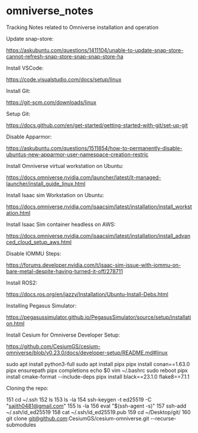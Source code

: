 # omniverse_notes
Tracking Notes related to Omniverse installation and operation

Update snap-store:

https://askubuntu.com/questions/1411104/unable-to-update-snap-store-cannot-refresh-snap-store-snap-snap-store-ha

Install VSCode:

https://code.visualstudio.com/docs/setup/linux

Install Git:

https://git-scm.com/downloads/linux

Setup Git:

https://docs.github.com/en/get-started/getting-started-with-git/set-up-git

Disable Apparmor:

https://askubuntu.com/questions/1511854/how-to-permanently-disable-ubuntus-new-apparmor-user-namespace-creation-restric

Install Omniverse virtual workstation on Ubuntu:

https://docs.omniverse.nvidia.com/launcher/latest/it-managed-launcher/install_guide_linux.html

Install Isaac sim Workstation on Ubuntu:

https://docs.omniverse.nvidia.com/isaacsim/latest/installation/install_workstation.html

Install Isaac Sim container headless on AWS:

https://docs.omniverse.nvidia.com/isaacsim/latest/installation/install_advanced_cloud_setup_aws.html

Disable IOMMU Steps:

https://forums.developer.nvidia.com/t/isaac-sim-issue-with-iommu-on-bare-metal-despite-having-turned-it-off/278711

Install ROS2:

https://docs.ros.org/en/jazzy/Installation/Ubuntu-Install-Debs.html

Installing Pegasus Simulator:

https://pegasussimulator.github.io/PegasusSimulator/source/setup/installation.html

Install Cesium for Omniverse Developer Setup:

https://github.com/CesiumGS/cesium-omniverse/blob/v0.23.0/docs/developer-setup/README.md#linux

sudo apt install python3-full
sudo apt install pipx
pipx install conan==1.63.0
pipx ensurepath
pipx completions
echo $0
vim ~/.bashrc
sudo reboot
pipx install cmake-format --include-deps
pipx install black==23.1.0 flake8==7.1.1


Cloning the repo:

  151  cd ~/.ssh
  152  ls
  153  ls -la
  154  ssh-keygen -t ed25519 -C "sajith0481@gmail.com"
  155  ls -la
  156  eval "$(ssh-agent -s)"
  157  ssh-add ~/.ssh/id_ed25519
  158  cat ~/.ssh/id_ed25519.pub
  159  cd ~/Desktop/git/
  160  git clone git@github.com:CesiumGS/cesium-omniverse.git --recurse-submodules

